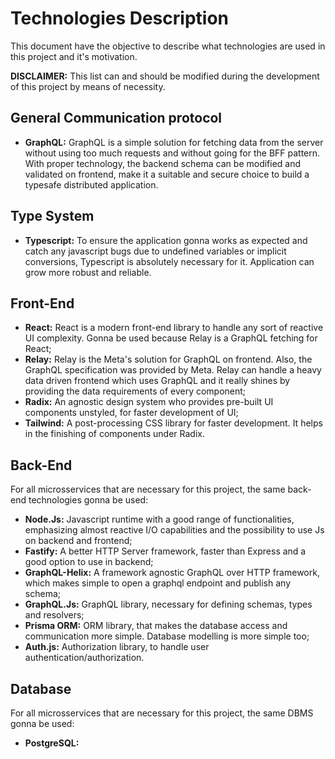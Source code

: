 # Technologies Description

This document have the objective to describe what technologies are used in this project and it's motivation.

**DISCLAIMER:** This list can and should be modified during the development of this project by means of necessity.

## General Communication protocol

- **GraphQL:** GraphQL is a simple solution for fetching data from the server without using too much requests and without going for the BFF pattern. With proper technology, the backend schema can be modified and validated on frontend, make it a suitable and secure choice to build a typesafe distributed application.

## Type System

- **Typescript:** To ensure the application gonna works as expected and catch any javascript bugs due to undefined variables or implicit conversions, Typescript is absolutely necessary for it. Application can grow more robust and reliable.

## Front-End

- **React:** React is a modern front-end library to handle any sort of reactive UI complexity. Gonna be used because Relay is a GraphQL fetching for React;
- **Relay:** Relay is the Meta's solution for GraphQL on frontend. Also, the GraphQL specification was provided by Meta. Relay can handle a heavy data driven frontend which uses GraphQL and it really shines by providing the data requirements of every component;
- **Radix:** An agnostic design system who provides pre-built UI components unstyled, for faster development of UI;
- **Tailwind:** A post-processing CSS library for faster development. It helps in the finishing of components under Radix.

## Back-End

For all microsservices that are necessary for this project, the same back-end technologies gonna be used:

- **Node.Js:** Javascript runtime with a good range of functionalities, emphasizing almost reactive I/O capabilities and the possibility to use Js on backend and frontend;
- **Fastify:** A better HTTP Server framework, faster than Express and a good option to use in backend;
- **GraphQL-Helix:** A framework agnostic GraphQL over HTTP framework, which makes simple to open a graphql endpoint and publish any schema;
- **GraphQL.Js:** GraphQL library, necessary for defining schemas, types and resolvers;
- **Prisma ORM:** ORM library, that makes the database access and communication more simple. Database modelling is more simple too;
- **Auth.js:** Authorization library, to handle user authentication/authorization.

## Database

For all microsservices that are necessary for this project, the same DBMS gonna be used:

- **PostgreSQL:**
